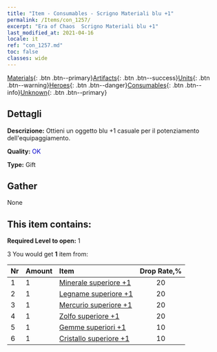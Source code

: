 ```yaml
---
title: "Item - Consumables - Scrigno Materiali blu +1"
permalink: /Items/con_1257/
excerpt: "Era of Chaos  Scrigno Materiali blu +1"
last_modified_at: 2021-04-16
locale: it
ref: "con_1257.md"
toc: false
classes: wide
---
```

 [Materials](/it/Items/){: .btn .btn--primary}[Artifacts](/it/Items/Artifacts/){: .btn .btn--success}[Units](/it/Items/Units/){: .btn .btn--warning}[Heroes](/it/Items/Heroes/){: .btn .btn--danger}[Consumables](/it/Items/Consumables/){: .btn .btn--info}[Unknown](/it/Items/Unknown/){: .btn .btn--primary}

## Dettagli
 **Descrizione:** Ottieni un oggetto blu +1 casuale per il potenziamento dell'equipaggiamento.

 **Quality:** <span style="color: #0000CD">OK</span>

 **Type:** Gift

## Gather

  None

## This item contains:

 **Required Level to open:** 1

 3 You would get **1** item  from:

  | Nr | Amount |     Item    | Drop Rate,% |
  |:---|:-------|:------------|:---------:|
  | 1 | 1 | [Minerale superiore +1](/it/Items/mat_19/) | 20 | 
  | 2 | 1 | [Legname superiore +1](/it/Items/mat_20/) | 20 | 
  | 3 | 1 | [Mercurio superiore +1](/it/Items/mat_21/) | 20 | 
  | 4 | 1 | [Zolfo superiore +1](/it/Items/mat_22/) | 20 | 
  | 5 | 1 | [Gemme superiori +1](/it/Items/mat_23/) | 10 | 
  | 6 | 1 | [Cristallo superiore +1](/it/Items/mat_24/) | 10 | 
